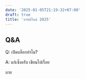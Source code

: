 ```yaml
---
date: '2025-01-05T21:19:32+07:00'
draft: true
title: 'สวัสดีใหม่ 2025'
---
```

## Q&A

Q: เปิดบล็อกทำไม?

A: แก้เซ็งครับ เขียนไปเรื่อย

บาย
